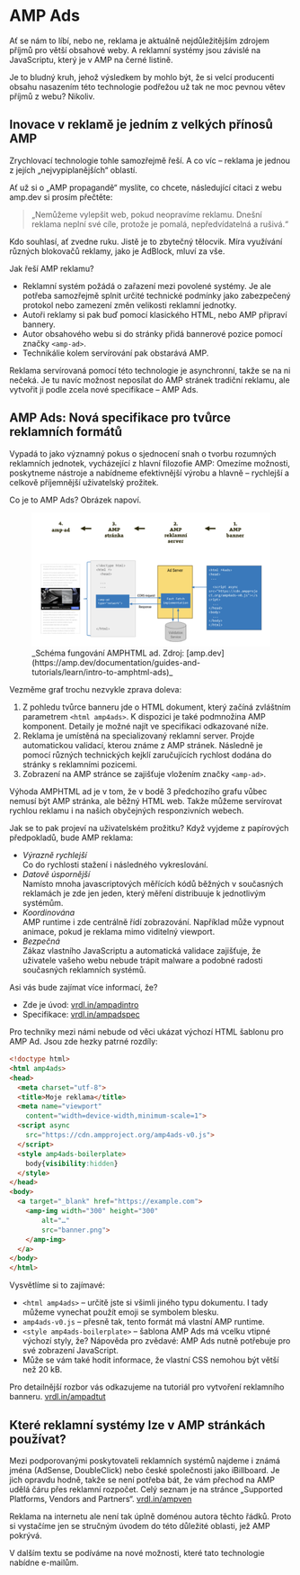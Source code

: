 # AMP Ads

Ať se nám to líbí, nebo ne, reklama je aktuálně nejdůležitějším zdrojem příjmů pro větší obsahové weby. A reklamní systémy jsou závislé na JavaScriptu, který je v AMP na černé listině.

Je to bludný kruh, jehož výsledkem by mohlo být, že si velcí producenti obsahu nasazením této technologie podřežou už tak ne moc pevnou větev příjmů z webu? Nikoliv.

## Inovace v reklamě je jedním z velkých přínosů AMP

Zrychlovací technologie tohle samozřejmě řeší. A co víc – reklama je jednou z jejích „nejvypiplanějších“ oblastí.

Ať už si o „AMP propagandě“ myslíte, co chcete, následující citaci z webu amp.dev si prosím přečtěte:

> „Nemůžeme vylepšit web, pokud neopravíme reklamu. Dnešní reklama neplní své cíle, protože je pomalá, nepředvídatelná a rušivá.“

Kdo souhlasí, ať zvedne ruku. Jistě je to zbytečný tělocvik. Míra využívání různých blokovačů reklamy, jako je AdBlock, mluví za vše.

Jak řeší AMP reklamu?

* Reklamní systém požádá o zařazení mezi povolené systémy. Je ale potřeba samozřejmě splnit určité technické podmínky jako zabezpečený protokol nebo zamezení změn velikosti reklamní jednotky.
* Autoři reklamy si pak buď pomocí klasického HTML, nebo AMP připraví bannery.
* Autor obsahového webu si do stránky přidá bannerové pozice pomocí značky `<amp-ad>`.
* Technikálie kolem servírování pak obstarává AMP.

Reklama servírovaná pomocí této technologie je asynchronní, takže se na ni nečeká. Je tu navíc možnost neposílat do AMP stránek tradiční reklamu, ale vytvořit ji podle zcela nové specifikace – AMP Ads.

## AMP Ads: Nová specifikace pro tvůrce reklamních formátů

Vypadá to jako významný pokus o sjednocení snah o tvorbu rozumných reklamních jednotek, vycházející z hlavní filozofie AMP: Omezíme možnosti, poskytneme nástroje a nabídneme efektivnější výrobu a hlavně – rychlejší a celkově příjemnější uživatelský prožitek.

Co je to AMP Ads? Obrázek napoví.

<figure>
<img src="../dist/images/original/vdamp/amp-ads-schema.png" alt="">
<figcaption markdown="1">
_Schéma fungování AMPHTML ad. Zdroj: [amp.dev](https://amp.dev/documentation/guides-and-tutorials/learn/intro-to-amphtml-ads)_
</figcaption>
</figure>

Vezměme graf trochu nezvykle zprava doleva:

1. Z pohledu tvůrce banneru jde o HTML dokument, který začíná zvláštním parametrem `<html amp4ads>`. K dispozici je také podmnožina AMP komponent. Detaily je možné najít ve specifikaci odkazované níže.
2. Reklama je umístěná na specializovaný reklamní server. Projde automatickou validací, kterou známe z AMP stránek. Následně je pomocí různých technických kejklí zaručujících rychlost dodána do stránky s reklamními pozicemi.
3. Zobrazení na AMP stránce se zajišťuje vložením značky `<amp-ad>`.

Výhoda AMPHTML ad je v tom, že v bodě 3 předchozího grafu vůbec nemusí být AMP stránka, ale běžný HTML web. Takže můžeme servírovat rychlou reklamu i na našich obyčejných responzivních webech.

Jak se to pak projeví na uživatelském prožitku? Když vyjdeme z papírových předpokladů, bude AMP reklama:

* _Výrazně rychlejší_  
Co do rychlosti stažení i následného vykreslování.
* _Datově úspornější_  
Namísto mnoha javascriptových měřících kódů běžných v současných reklamách je zde jen jeden, který měření distribuuje k jednotlivým systémům.
* _Koordinována_  
AMP runtime i zde centrálně řídí zobrazování. Například může vypnout animace, pokud je reklama mimo viditelný viewport.
* _Bezpečná_  
Zákaz vlastního JavaScriptu a automatická validace zajišťuje, že uživatele vašeho webu nebude trápit malware a podobné radosti současných reklamních systémů.

Asi vás bude zajímat více informací, že?

* Zde je úvod: [vrdl.in/ampadintro](https://amp.dev/documentation/guides-and-tutorials/learn/intro-to-amphtml-ads)
* Specifikace: [vrdl.in/ampadspec](https://amp.dev/documentation/guides-and-tutorials/learn/a4a_spec)

Pro techniky mezi námi nebude od věci ukázat výchozí HTML šablonu pro AMP Ad. Jsou zde hezky patrné rozdíly:

```html
<!doctype html>
<html amp4ads>
<head>
  <meta charset="utf-8">
  <title>Moje reklama</title>
  <meta name="viewport"
    content="width=device-width,minimum-scale=1">
  <script async
    src="https://cdn.ampproject.org/amp4ads-v0.js">
  </script>
  <style amp4ads-boilerplate>
    body{visibility:hidden}
  </style>
</head>
<body>
  <a target="_blank" href="https://example.com">
    <amp-img width="300" height="300"
        alt="…"
        src="banner.png">
    </amp-img>
  </a>
</body>
</html>
```

Vysvětlíme si to zajímavé:

* `<html amp4ads>` – určitě jste si všimli jiného typu dokumentu. I tady můžeme vynechat použít emoji se symbolem blesku.
* `amp4ads-v0.js` – přesně tak, tento formát má vlastní AMP runtime.
* `<style amp4ads-boilerplate>` – šablona AMP Ads má vcelku vtipné výchozí styly, že? Nápověda pro zvědavé: AMP Ads nutně potřebuje pro své zobrazení JavaScript.
* Může se vám také hodit informace, že vlastní CSS nemohou být větší než 20 kB.

Pro detailnější rozbor vás odkazujeme na tutoriál pro vytvoření reklamního banneru. [vrdl.in/ampadtut](https://amp.dev/documentation/guides-and-tutorials/start/create_amphtml_ad/)

## Které reklamní systémy lze v AMP stránkách používat?

Mezi podporovanými poskytovateli reklamních systémů najdeme i známá jména (AdSense, DoubleClick) nebo české společnosti jako iBillboard. Je jich opravdu hodně, takže se není potřeba bát, že vám přechod na AMP udělá čáru přes reklamní rozpočet. Celý seznam je na stránce „Supported Platforms, Vendors and Partners“. [vrdl.in/ampven](https://amp.dev/community/platform-and-vendor-partners)

Reklama na internetu ale není tak úplně doménou autora těchto řádků. Proto si vystačíme jen se stručným úvodem do této důležité oblasti, jež AMP pokrývá.

V dalším textu se podíváme na nové možnosti, které tato technologie nabídne e-mailům.

